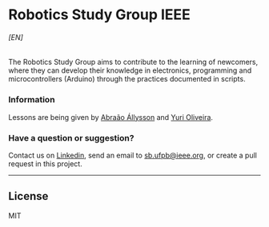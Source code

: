 # Robotics Study Group IEEE

###### [EN]

The Robotics Study Group aims to contribute to the learning of newcomers, where they can develop their knowledge in electronics, programming and microcontrollers (Arduino) through the practices documented in scripts.


### Information

Lessons are being given by [Abraão Állysson](https://br.linkedin.com/in/abraaohonorio) and [Yuri Oliveira](https://www.facebook.com/yuri.oliveira.509).


### Have a question or suggestion?			

Contact us on [Linkedin](https://www.facebook.com/ramoieee.ufpb/), send an email to sb.ufpb@ieee.org, or create a pull request in this project. 

---
  
  License
----
MIT


